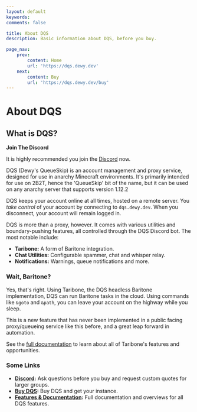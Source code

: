 ```yaml
---
layout: default
keywords:
comments: false

title: About DQS
description: Basic information about DQS, before you buy.

page_nav:
    prev:
        content: Home
        url: 'https://dqs.dewy.dev'
    next:
        content: Buy
        url: 'https://dqs.dewy.dev/buy'
---
```


# About DQS

## What is DQS?

<div class="callout callout--info">
  <p><strong>Join The Discord</strong></p>
  <p>It is highly recommended you join the <a href="https://discord.gg/8mWZqv5">Discord</a> now.
  </p>
</div>

DQS (Dewy's QueueSkip) is an account management and proxy service, designed for use in anarchy Minecraft environments.
It's primarily intended for use on 2B2T, hence the 'QueueSkip' bit of the name, but it can be used on any anarchy server that supports version 1.12.2

DQS keeps your account online at all times, hosted on a remote server. You *take control* of your account by connecting to `dqs.dewy.dev`. When you disconnect, your account will remain logged in.

DQS is more than a proxy, however. It comes with various utilities and boundary-pushing features, all controlled through the DQS Discord bot. The most notable include:

- **Taribone:** A form of Baritone integration.
- **Chat Utilities:** Configurable spammer, chat and whisper relay.
- **Notifications:** Warnings, queue notifications and more.

### Wait, Baritone?

Yes, that's right. Using Taribone, the DQS headless Baritone implementation, DQS can run Baritone tasks in the cloud. Using commands like `&goto` and `&path`, you can leave your account on the highway while you sleep.

This is a new feature that has never been implemented in a public facing proxy/queueing service like this before, and a great leap forward in automation.

See the [full documentation](https://dqs.dewy.dev/features) to learn about all of Taribone's features and opportunities.

### Some Links

- **[Discord](https://discord.gg/8mWZqv5):** Ask questions before you buy and request custom quotes for larger groups.
- **[Buy DQS](https://dqs.dewy.dev/buy):** Buy DQS and get your instance.
- **[Features & Documentation](https://dqs.dewy.dev/features):** Full documentation and overviews for all DQS features.



